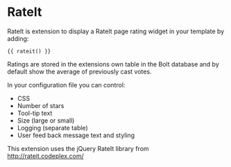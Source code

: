 RateIt
=============

RateIt is extension to display a RateIt page rating widget in your template by adding:

    {{ rateit() }}

Ratings are stored in the extensions own table in the Bolt database and by default show the average of previously cast votes.

In your configuration file you can control:
  * CSS
  * Number of stars
  * Tool-tip text
  * Size (large or small)
  * Logging (separate table)
  * User feed back message text and styling

This extension uses the jQuery RateIt library from http://rateit.codeplex.com/
